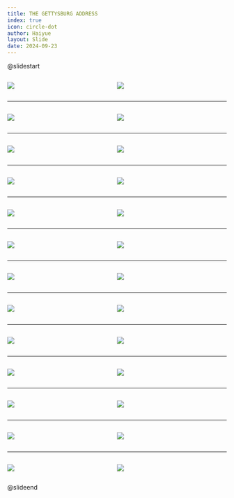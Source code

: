 ```yaml
---
title: THE GETTYSBURG ADDRESS
index: true
icon: circle-dot
author: Haiyue
layout: Slide
date: 2024-09-23
---
```

 
@slidestart

<div style="display:flex">
<div style="flex:1">

![](/reading/english/Level-X/THE%20GETTYSBURG%20ADDRESS/001.webp)
</div>
<div style="flex:1">

![](/reading/english/Level-X/THE%20GETTYSBURG%20ADDRESS/002.webp)
</div>
</div>

---

<div style="display:flex">
<div style="flex:1">

![](/reading/english/Level-X/THE%20GETTYSBURG%20ADDRESS/003.webp)
</div>
<div style="flex:1">

![](/reading/english/Level-X/THE%20GETTYSBURG%20ADDRESS/004.webp)
</div>
</div>

---

<div style="display:flex">
<div style="flex:1">

![](/reading/english/Level-X/THE%20GETTYSBURG%20ADDRESS/005.webp)
</div>
<div style="flex:1">

![](/reading/english/Level-X/THE%20GETTYSBURG%20ADDRESS/006.webp)
</div>
</div>

---

<div style="display:flex">
<div style="flex:1">

![](/reading/english/Level-X/THE%20GETTYSBURG%20ADDRESS/007.webp)
</div>
<div style="flex:1">

![](/reading/english/Level-X/THE%20GETTYSBURG%20ADDRESS/008.webp)
</div>
</div>

---

<div style="display:flex">
<div style="flex:1">

![](/reading/english/Level-X/THE%20GETTYSBURG%20ADDRESS/009.webp)
</div>
<div style="flex:1">

![](/reading/english/Level-X/THE%20GETTYSBURG%20ADDRESS/010.webp)
</div>
</div>

---

<div style="display:flex">
<div style="flex:1">

![](/reading/english/Level-X/THE%20GETTYSBURG%20ADDRESS/011.webp)
</div>
<div style="flex:1">

![](/reading/english/Level-X/THE%20GETTYSBURG%20ADDRESS/012.webp)
</div>
</div>

---

<div style="display:flex">
<div style="flex:1">

![](/reading/english/Level-X/THE%20GETTYSBURG%20ADDRESS/013.webp)
</div>
<div style="flex:1">

![](/reading/english/Level-X/THE%20GETTYSBURG%20ADDRESS/014.webp)
</div>
</div>

---

<div style="display:flex">
<div style="flex:1">

![](/reading/english/Level-X/THE%20GETTYSBURG%20ADDRESS/015.webp)
</div>
<div style="flex:1">

![](/reading/english/Level-X/THE%20GETTYSBURG%20ADDRESS/016.webp)
</div>
</div>

---

<div style="display:flex">
<div style="flex:1">

![](/reading/english/Level-X/THE%20GETTYSBURG%20ADDRESS/017.webp)
</div>
<div style="flex:1">

![](/reading/english/Level-X/THE%20GETTYSBURG%20ADDRESS/018.webp)
</div>
</div>

---

<div style="display:flex">
<div style="flex:1">

![](/reading/english/Level-X/THE%20GETTYSBURG%20ADDRESS/019.webp)
</div>
<div style="flex:1">

![](/reading/english/Level-X/THE%20GETTYSBURG%20ADDRESS/020.webp)
</div>
</div>

---

<div style="display:flex">
<div style="flex:1">

![](/reading/english/Level-X/THE%20GETTYSBURG%20ADDRESS/021.webp)
</div>
<div style="flex:1">

![](/reading/english/Level-X/THE%20GETTYSBURG%20ADDRESS/022.webp)
</div>
</div>

---

<div style="display:flex">
<div style="flex:1">

![](/reading/english/Level-X/THE%20GETTYSBURG%20ADDRESS/023.webp)
</div>
<div style="flex:1">

![](/reading/english/Level-X/THE%20GETTYSBURG%20ADDRESS/024.webp)
</div>
</div>

---

<div style="display:flex">
<div style="flex:1">

![](/reading/english/Level-X/THE%20GETTYSBURG%20ADDRESS/025.webp)
</div>
<div style="flex:1">

![](/reading/english/Level-X/THE%20GETTYSBURG%20ADDRESS/026.webp)
</div>
</div>

@slideend
